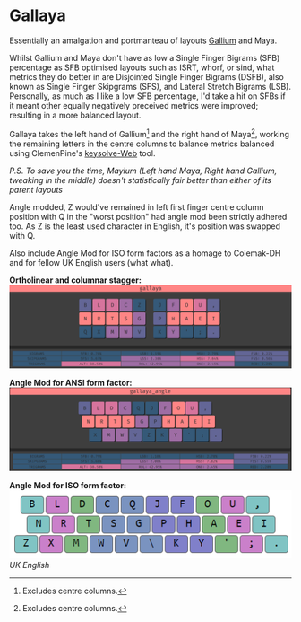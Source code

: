# Gallaya

Essentially an amalgation and portmanteau of layouts [Gallium](https://github.com/GalileoBlues/Gallium) and Maya.

Whilst Gallium and Maya don't have as low a Single Finger Bigrams (SFB) percentage as SFB optimised layouts such as ISRT, whorf, or sind, what metrics they do better in are Disjointed Single Finger Bigrams (DSFB), also known as Single Finger Skipgrams (SFS), and Lateral Stretch Bigrams (LSB). Personally, as much as I like a low SFB percentage, I'd take a hit on SFBs if it meant other equally negatively preceived metrics were improved; resulting in a more balanced layout.

Gallaya takes the left hand of Gallium[^1] and the right hand of Maya[^1], working the remaining letters in the centre columns to balance metrics balanced using ClemenPine's [keysolve-Web](https://clemenpine.github.io/keysolve-web/) tool.   
[^1]: Excludes centre columns.

*P.S. To save you the time, Mayium (Left hand Maya, Right hand Gallium, tweaking in the middle) doesn't statistically fair better than either of its parent layouts* 

Angle modded, Z would've remained in left first finger centre column position with Q in the "worst position" had angle mod been strictly adhered too. As Z is the least used character in English, it's position was swapped with Q.

Also include Angle Mod for ISO form factors as a homage to Colemak-DH and for fellow UK English users (what what).

**Ortholinear and columnar stagger:**  
![gallaya](images/gallaya.png)  

**Angle Mod for ANSI form factor:**  
![gallayaAngle](images/gallaya_angle.png)  

**Angle Mod for ISO form factor:**   
![gallayaIso](images/gallaya_iso.png)  
*UK English*